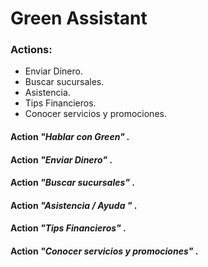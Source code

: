 # Green Assistant

### Actions: 

*   Enviar Dinero.
*   Buscar sucursales.
*   Asistencia.
*   Tips Financieros.
*   Conocer servicios y promociones.
#### Action *"Hablar con Green" .*
#### Action *"Enviar Dinero"* .
#### Action *"Buscar sucursales"* .
#### Action *"Asistencia / Ayuda "* .
#### Action *"Tips Financieros"* .
#### Action *"Conocer servicios y promociones"* .

